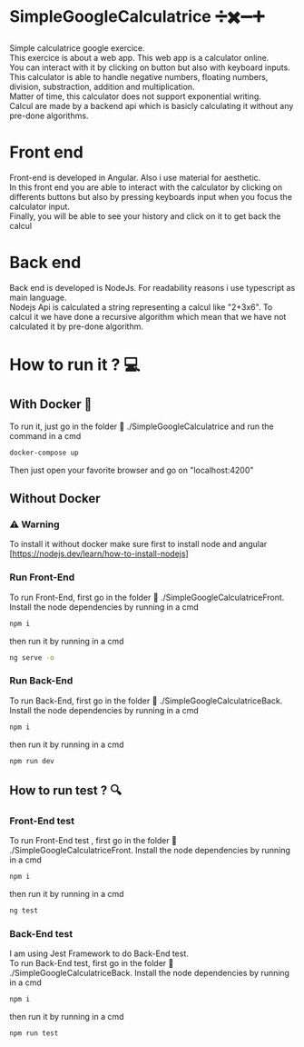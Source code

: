 # SimpleGoogleCalculatrice :heavy_division_sign::heavy_multiplication_x::heavy_minus_sign::heavy_plus_sign:
Simple calculatrice google exercice.   
This exercice is about a web app. This web app is a calculator online.   
You can interact with it by clicking on button but also with keyboard inputs.   
This calculator is able to handle negative numbers, floating numbers, division, substraction, addition and multiplication.  
Matter of time, this calculator does not support exponential writing.   
Calcul are made by a backend api which is basicly calculating it without any pre-done algorithms. 

# Front end

Front-end is developed in Angular. Also i use material for aesthetic.   
In this front end you are able to interact with the calculator by clicking on differents buttons but also by pressing keyboards input when you focus the calculator input.   
Finally, you will be able to see your history and click on it to get back the calcul

# Back end

Back end is developed is NodeJs. For readability reasons i use typescript as main language.   
Nodejs Api is calculated a string representing a calcul like "2+3x6".
To calcul it we have done a recursive algorithm which mean that we have not calculated it by pre-done algorithm. 

# How to run it ? :computer:
## With Docker :whale:
To run it, just go in the folder :open_file_folder: ./SimpleGoogleCalculatrice and run the command in a cmd
```bash
docker-compose up
```
Then just open your favorite browser and go on "localhost:4200"
## Without Docker
### :warning: Warning
To install it without docker make sure first to install node and angular
[https://nodejs.dev/learn/how-to-install-nodejs]

### Run Front-End
To run Front-End, first go in the folder :open_file_folder: ./SimpleGoogleCalculatriceFront.
Install the node dependencies by running in a cmd
```bash
npm i
```
then run it by running in a cmd
```bash
ng serve -o
```
### Run Back-End
To run Back-End, first go in the folder :open_file_folder: ./SimpleGoogleCalculatriceBack.
Install the node dependencies by running in a cmd
```bash
npm i
```
then run it by running in a cmd
```bash
npm run dev
```


## How to run test ? :mag:
### Front-End test
To run Front-End test , first go in the folder :open_file_folder: ./SimpleGoogleCalculatriceFront.
Install the node dependencies by running in a cmd
```bash
npm i
```
then run it by running in a cmd
```bash
ng test
```
### Back-End test
I am using Jest Framework to do Back-End test.   
To run Back-End test, first go in the folder :open_file_folder: ./SimpleGoogleCalculatriceBack.
Install the node dependencies by running in a cmd
```bash
npm i
```
then run it by running in a cmd
```bash
npm run test
```